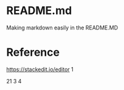 # README.md
Making markdown easily in the README.MD

# Reference 
https://stackedit.io/editor
1

21
3 4
